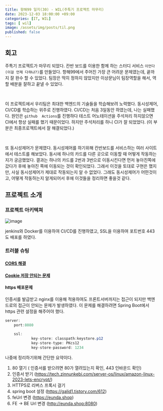 ```yaml
---
title: 항해99 일지(30) - WIL(주특기 프로젝트 마무리)
date: 2023-12-03 18:00:00 +09:00
categories: [IT, WIL]
tags: [ wil]
image: /assets/img/posts/til.png
published: false
---
```


## 회고
주특기 프로젝트가 마무리 되었다. 칸반 보드를 이용한 함께 하는 스터디 서비스 `이언다(이걸 언제 다햐냐?)`를 만들었다. 항해99에서 주어진 가장 큰 어려운 문제였는데, 끝까지 잘 완수 할 수 있었다. 팀장은 딱히 정하지 않았지만 이상문님이 팀장역할을 해서, 역할 배분을 잘하고 끝낼 수 있었다. 

<br/>

이 프로젝트에서 우리팀은 최대한 백엔드의 기술들을 학습해보려 노력했다. 동시성제어, CI/CD를 학습하는 위주로 진행하였다. CI/CD는 처음 3일동안 하였는데, 나는 실패했다. 원인은 `github  Actions`를 진행하다 테스트 어노테이션을 주석처리 하지않으면 CI에서 항상 실패를 했기 때문이었다. 하지만 주석처리를 하니 CI가 잘 되었었다. (이 부분은 최종프로젝트에서 잘 해결되었다.) 

<br/>

또 동시성제어가 문제였다. 동시성제어를 하기위해 칸반보드를 서비스하는 여러 사이트에서 테스트를 해보았다. 동시에 하나의 카드를 다른 곳으로 이동할 때 어떻게 작동하는지가 궁금했었다. 결과는 하나의 카드를 2번과 3번으로 이동시킨다면 먼저 놓아진쪽에 갔다가 후에 놓아진 쪽에 이동되는 것이 확인되었다. 그래서 이것을 토대로 구현은 했지만, 사실 동시성제어가 제대로 작동되는지 알 수 없었다. 그래도 동시성제어가 어떤것이고, 어떻게 작동하는지 알게되어서 후에 이것들을 정리하면 좋을것 같다.


## 프로젝트 소개

### 프로젝트 아키텍쳐

![image](https://github.com/honge7694/honge7694.github.io/assets/76715487/dc6661c2-52ce-43e7-b3a1-2c5751050a5c)

jenkins와 Docker를 이용하여 CI/CD를 진행하였고, SSL을 이용하여 포트번호 443도 배포를 하였다.


### 트러블 슈팅

#### [CORS 해결](https://honge7694.github.io/posts/troubleshooting-cors/)

#### [Cookie 저장 안되는 문제](https://honge7694.github.io/posts/troubleshooting-cookie/)

#### https 배포문제
인증서를 발급받고 nginx를 이용해 적용하여도 프론트서버까지는 접근이 되지만 백엔드로의 접근이 안되는 문제가 발생하였다. 이 문제를 해결하려면 Spring Boot에서 https 관련 설정을 해주어야 했다.

```java
server:
	port:8080
	
	ssl:
			key-store: classpath:keystore.p12
			key-store-type: PKcs12
			key-store-password: 1234
```

나중에 정리하기위해 간단한 요약이다.
1. 80 열기 ( 인증서를 받으려면 80가 열려있는지 확인, 443 인바운드 확인)
2. 인증서 받기 (https://tech.zinnunkebi.com/server-os/linux/amazon-linux-2023-lets-encrypt/)
3. HTTPS로 리버스 프록시 걸기
4. spring boot 설정 (https://galid1.tistory.com/612)
5. feUrl 변경 (https://eunda.shop)
6. FE -> BE Url 변경 (http://eunda.shop:8080)






